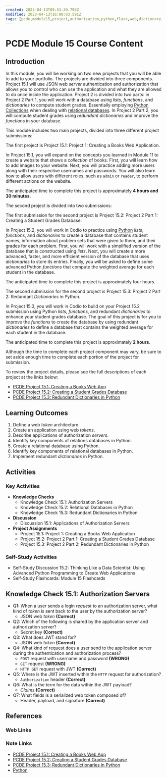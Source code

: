```yaml
---
created: 2023-04-13T09:53:39.796Z
modified: 2023-04-13T16:00:03.591Z
tags: [pcde,module15,project,authorization,python,flask,web,dictionary,api]
---
```

# PCDE Module 15 Course Content

## Introduction

In this module,
you will be working on two new projects that
you will be able to add to your portfolio.
The projects are divided into three components.
Project 15.1 will use JSON web *server* authentication and authorization that
allows you to control who can use the application and what they are allowed to
do once inside the application.
Project 2 is divided into two parts:
in Project 2 Part 1, you will work with a database using *lists*, *functions*,
and *dictionaries* to compute student grades.
Essentially employing [Python Collections][-py-collections] when
dealing with [relational databases][-db-relational].
In Project 2 Part 2,
you will compute student grades using *redundant dictionaries* and
improve the *functions* in your database.

This module includes two main projects,
divided into three different project submissions:

The first project is Project 15.1: Project 1: Creating a Books Web Application.

In Project 15.1,
you will expand on the concepts you learned in Module 11 to
create a website that shows a *collection* of books.
First, you will learn how to add images to your website.
Next,
you will practice adding more users along with
their respective usernames and passwords.
You will also learn how to allow users with different roles,
such as `admin` or `reader`,
to perform different actions on the website.

The anticipated time to complete this project is
approximately **4 hours and 30 minutes**.

The second project is divided into two submissions:

The first submission for the second project is Project 15.2:
Project 2 Part 1: Creating a Student Grades Database.

In Project 15.2,
you will work in Codio to practice using [Python][-py] *lists*, *functions*,
and *dictionaries* to create a database that contains student names,
information about problem sets that were given to them,
and their grades for each problem.
First, you will work with a simplified version of
the database that is constructed using *lists*.
Next, you will create a more advanced, faster,
and more efficient version of the database that
uses *dictionaries* to store its entries.
Finally,
you will be asked to define some advanced Python *functions* that
compute the weighted average for each student in the database.

The anticipated time to complete this project is approximately four hours.

The second submission for
the second project is Project 15.3:
Project 2 Part 2: Redundant *Dictionaries* in Python.

In Project 15.3,
you will work in Codio to build on your Project 15.2 submission using Python *lists*,
*functions*, and redundant *dictionaries* to enhance your student grades database.
The goal of this project is for you to improve the *functions* to
create the database by using redundant *dictionaries* to define a database that
contains the weighted average for each student in the database.

The anticipated time to complete this project is approximately **2 hours**.

Although the time to complete each project component may vary,
be sure to set aside enough time to
complete each portion of the project for submission.

To review the project details,
please see the full descriptions of each project at the links below:

* [PCDE Project 15.1: Creating a Books Web App][-pcde-project-15-1]
* [PCDE Project 15.2: Creating a Student Grades Database][-pcde-project-15-2]
* [PCDE Project 15.3: Redundant Dictionaries in Python][-pcde-project-15-3]

## Learning Outcomes

1. Define a web *token* architecture.
2. Create an application using web *tokens*.
3. Describe applications of authorization *servers*.
4. Identify key components of relations databases in Python.
5. Create a relational database using Python.
6. Identify key components of relational databases in Python.
7. Implement redundant *dictionaries* in Python.

## Activities

### Key Activities

* **Knowledge Checks**
  * Knowledge Check 15.1: Authorization Servers
  * Knowledge Check 15.2: Relational Databases in Python
  * Knowledge Check 15.3: Redundant Dictionaries in Python
* **Discussion**
  * Discussion 15.1: Applications of Authorization Servers
* **Project Assignments**
  * Project 15.1: Project 1: Creating a Books Web Application
  * Project 15.2: Project 2 Part 1: Creating a Student Grades Database
  * Project 15.3: Project 2 Part 2: Redundant Dictionaries in Python

### Self-Study Activities

* Self-Study Discussion 15.2:
Thinking Like a Data Scientist:
Using Advanced Python Programming to Create Web Applications
* Self-Study Flashcards: Module 15 Flashcards

## Knowledge Check 15.1: Authorization Servers

* Q1: When a user sends a login *request* to an authorization server,
what kind of *token* is sent back to the user by the authorization server?
  * JSON web *token* **(Correct)**
* Q2: Which of the following is shared by
the application server and authorization server?
  * Secret key **(Correct)**
* Q3: What does JWT stand for?
  * JSON web *token* **(Correct)**
* Q4: What kind of request does a user send to the application server during
the authentication and authorization process?
  * `POST` request with username and password **(WRONG)**
  * `GET` request **(WRONG)**
  * `HTTP GET` request with JWT **(Correct)**
* Q5: Where is the JWT inserted within the `HTTP` request for authorization?
  * `Authorization` header **(Correct)**
* Q6: What is the term for the data within the JWT payload?
  * *Claims* **(Correct)**
* Q7: What fields is a serialized web token composed of?
  * Header, payload, and signature **(Correct)**

## References

### Web Links

<!-- Hidden References -->

### Note Links

* [PCDE Project 15.1: Creating a Books Web App][-pcde-project-15-1]
* [PCDE Project 15.2: Creating a Student Grades Database][-pcde-project-15-2]
* [PCDE Project 15.3: Redundant Dictionaries in Python][-pcde-project-15-3]
* [Python][-py]

<!-- Hidden References -->
[-pcde-project-15-1]: pcde-project-15-1.md "PCDE Project 15.1: Creating a Books Web App"
[-pcde-project-15-2]: pcde-project-15-2.md "PCDE Project 15.2: Creating a Student Grades Database"
[-pcde-project-15-3]: pcde-project-15-3.md "PCDE Project 15.3: Redundant Dictionaries in Python"
[-py]: python.md "Python"
[-py-collections]: python-collections.md "Python Collections"
[-db-relational]: relational-databases.md "Relational Databases"
